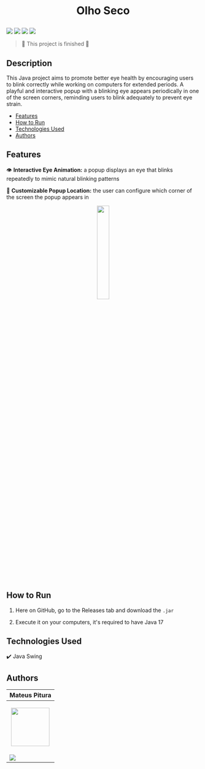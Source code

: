 <h1 align="center"> 
  <p>Olho Seco</p> 
</h1> 

<p> 
  <img src="https://img.shields.io/badge/Release-Nov%202024-green">  
  <img src="https://img.shields.io/badge/Version-0.1.0-blue">  
  <img src="https://img.shields.io/badge/Status-Closed-brightgreen">  
  <img src="https://img.shields.io/github/stars/MateusPitura/desktop-java-olhoseco?style=social"> 
</p> 

> :checkered_flag: This project is finished :checkered_flag:  

## Description

This Java project aims to promote better eye health by encouraging users to blink correctly while working on computers for extended periods. 
A playful and interactive popup with a blinking eye appears periodically in one of the screen corners, reminding users to blink adequately to prevent eye strain.

- [Features](#features)
- [How to Run](#how-to-run)
- [Technologies Used](#technologies-used)
- [Authors](#authors)

## Features 

👁️ **Interactive Eye Animation:** a popup displays an eye that blinks repeatedly to mimic natural blinking patterns

📍 **Customizable Popup Location:** the user can configure which corner of the screen the popup appears in

<p align="center"> 
  <img src="https://github.com/user-attachments/assets/f0cfa3cf-1499-4f5a-9300-b56516dbb9d9" width="25%"> 
</p> 

## How to Run

1. Here on GitHub, go to the Releases tab and download the `.jar`

2. Execute it on your computers, it's required to have Java 17

## Technologies Used

:heavy_check_mark: Java Swing 

## Authors 

| Mateus Pitura | 
|------| 
| <p align="center"><img src="https://user-images.githubusercontent.com/119008106/227821967-fac62c31-0d62-485b-829e-ef56c033e21a.jpeg" width="100" height="100"></p> | 
| <a href="https://www.linkedin.com/in/mateuspitura/"><img src="https://img.shields.io/badge/LinkedIn-0077B5?style=for-the-badge&logo=linkedin&logoColor=white"> |
